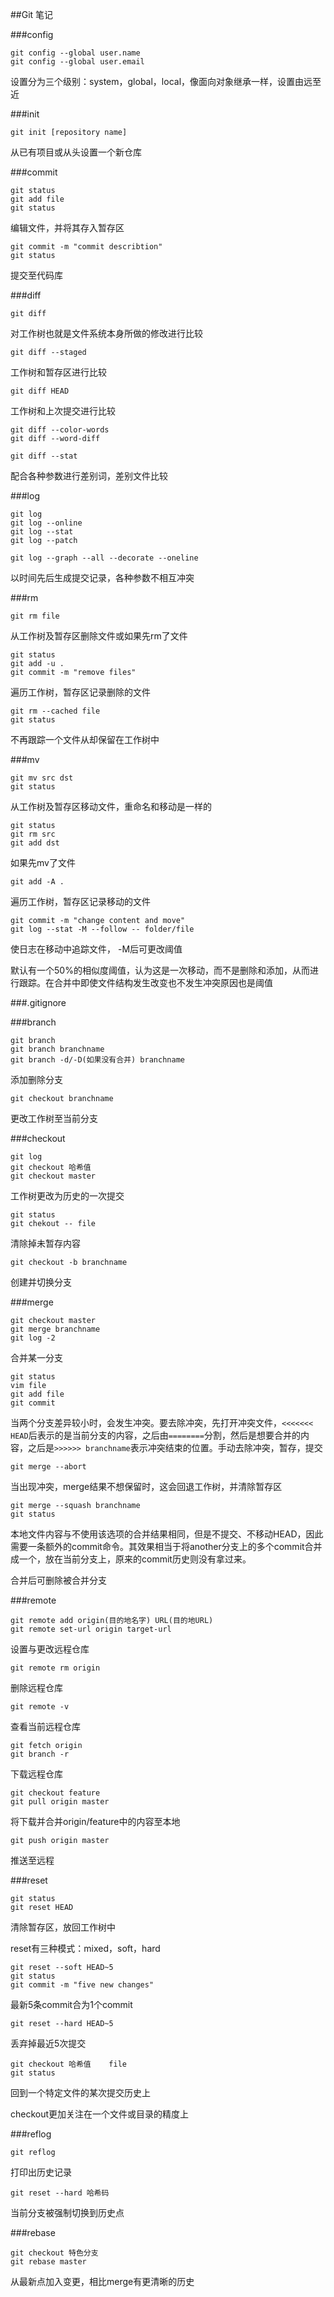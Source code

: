 ##Git 笔记

###config

	git config --global user.name
	git config --global user.email
设置分为三个级别：system，global，local，像面向对象继承一样，设置由远至近

###init

	git init [repository name]
从已有项目或从头设置一个新仓库

###commit

	git status
	git add file
	git status
编辑文件，并将其存入暂存区

	git commit -m "commit describtion"
	git status
提交至代码库

###diff

	git diff
对工作树也就是文件系统本身所做的修改进行比较

	git diff --staged
工作树和暂存区进行比较

	git diff HEAD
工作树和上次提交进行比较

	git diff --color-words
	git diff --word-diff

	git diff --stat
配合各种参数进行差别词，差别文件比较

###log

	git log
	git log --online
	git log --stat
	git log --patch

	git log --graph --all --decorate --oneline
以时间先后生成提交记录，各种参数不相互冲突

###rm

	git rm file
从工作树及暂存区删除文件或如果先rm了文件

	git status
	git add -u .
	git commit -m "remove files"
遍历工作树，暂存区记录删除的文件

	git rm --cached file
	git status 
不再跟踪一个文件从却保留在工作树中
	
###mv

	git mv src dst
	git status
从工作树及暂存区移动文件，重命名和移动是一样的

	git status
	git rm src
	git add dst
如果先mv了文件

	git add -A .
遍历工作树，暂存区记录移动的文件

	git commit -m "change content and move"
	git log --stat -M --follow -- folder/file
使日志在移动中追踪文件， -M后可更改阈值

默认有一个50%的相似度阈值，认为这是一次移动，而不是删除和添加，从而进行跟踪。在合并中即使文件结构发生改变也不发生冲突原因也是阈值

###.gitignore

###branch

	git branch
	git branch branchname
	git branch -d/-D(如果没有合并) branchname
添加删除分支

	git checkout branchname
更改工作树至当前分支

###checkout

	git log
	git checkout 哈希值
	git checkout master
工作树更改为历史的一次提交

	git status
	git chekout -- file
清除掉未暂存内容

	git checkout -b branchname
创建并切换分支 

###merge	

	git checkout master
	git merge branchname
	git log -2
合并某一分支

	git status
	vim file
	git add file
	git commit 
当两个分支差异较小时，会发生冲突。要去除冲突，先打开冲突文件，` <<<<<<< HEAD `后表示的是当前分支的内容，之后由`========`分割，然后是想要合并的内容，之后是`>>>>>> branchname`表示冲突结束的位置。手动去除冲突，暂存，提交

	git merge --abort
当出现冲突，merge结果不想保留时，这会回退工作树，并清除暂存区

	git merge --squash branchname
	git status
本地文件内容与不使用该选项的合并结果相同，但是不提交、不移动HEAD，因此需要一条额外的commit命令。其效果相当于将another分支上的多个commit合并成一个，放在当前分支上，原来的commit历史则没有拿过来。

合并后可删除被合并分支

###remote

	git remote add origin(目的地名字) URL(目的地URL)
	git remote set-url origin target-url
设置与更改远程仓库

	git remote rm origin
删除远程仓库

	git remote -v
查看当前远程仓库

	git fetch origin
	git branch -r
下载远程仓库

	git checkout feature
	git pull origin master
将下载并合并origin/feature中的内容至本地

	git push origin master
推送至远程

###reset

	git status
	git reset HEAD
清除暂存区，放回工作树中

reset有三种模式：mixed，soft，hard

	git reset --soft HEAD~5
	git status
	git commit -m "five new changes"
最新5条commit合为1个commit

	git reset --hard HEAD~5
丢弃掉最近5次提交

	git checkout 哈希值	file
	git status
回到一个特定文件的某次提交历史上
 
checkout更加关注在一个文件或目录的精度上

###reflog

	git reflog
打印出历史记录

	git reset --hard 哈希码
当前分支被强制切换到历史点

###rebase

	git checkout 特色分支
	git rebase master
从最新点加入变更，相比merge有更清晰的历史
